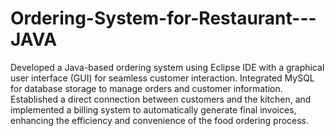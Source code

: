# Ordering-System-for-Restaurant---JAVA
Developed a Java-based ordering system using Eclipse IDE with a graphical user interface (GUI) for seamless customer interaction. Integrated MySQL for database storage to manage orders and customer information. Established a direct connection between customers and the kitchen, and implemented a billing system to automatically generate final invoices, enhancing the efficiency and convenience of the food ordering process.
